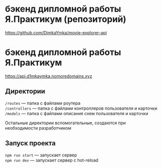 
# бэкенд дипломной работы Я.Практикум (репозиторий)
https://github.com/DimkaYmka/movie-explorer-api
# бэкенд дипломной работы Я.Практикум 
https://api.d1mkaymka.nomoredomains.xyz

## Директории

`/routes` — папка с файлами роутера  
`/controllers` — папка с файлами контроллеров пользователя и карточки   
`/models` — папка с файлами описания схем пользователя и карточки  
  
Остальные директории вспомогательные, создаются при необходимости разработчиком

## Запуск проекта

`npm run start` — запускает сервер   
`npm run dev` — запускает сервер с hot-reload


